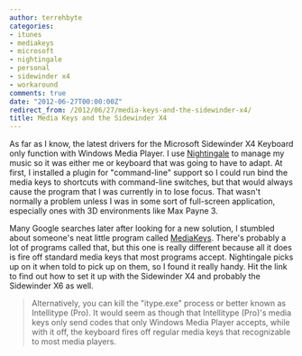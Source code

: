 ```yaml
---
author: terrehbyte
categories:
- itunes
- mediakeys
- microsoft
- nightingale
- personal
- sidewinder x4
- workaround
comments: true
date: "2012-06-27T00:00:00Z"
redirect_from: /2012/06/27/media-keys-and-the-sidewinder-x4/
title: Media Keys and the Sidewinder X4
---
```


As far as I know, the latest drivers for the Microsoft Sidewinder X4 Keyboard
only function with Windows Media Player. I use
[Nightingale](http://getnightingale.com/) to manage my music so it was either me
or keyboard that was going to have to adapt. At first, I installed a plugin for
"command-line" support so I could run bind the media keys to shortcuts with
command-line switches, but that would always cause the program that I was
currently in to lose focus. That wasn't normally a problem unless I was in some
sort of full-screen application, especially ones with 3D environments like Max
Payne 3.  

Many Google searches later after looking for a new solution, I stumbled about
someone's neat little program called
[MediaKeys](http://blog.skrenes.com/post/11783385993/mediakeys). There's
probably a lot of programs called that, but this one is really different because
all it does is fire off standard media keys that most programs accept.
Nightingale picks up on it when told to pick up on them, so I found it really
handy. Hit the link to find out how to set it up with the Sidewinder X4 and
probably the Sidewinder X6 as well.  

> Alternatively, you can kill the "itype.exe" process or better known as
> Intellitype (Pro). It would seem as though that Intellitype (Pro)'s media keys
> only send codes that only Windows Media Player accepts, while with it off, the
> keyboard fires off regular media keys that recognizable to most media players.